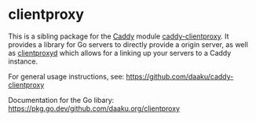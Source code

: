 # clientproxy

This is a sibling package for the [Caddy](https://caddyserver.com/) module
[caddy-clientproxy](https://github.com/daaku/caddy-clientproxy). It provides
a library for Go servers to directly provide a origin server, as well as
[clientproxyd](cmd/clientproxyd) which allows for a linking up your servers to a
Caddy instance.

For general usage instructions, see:
https://github.com/daaku/caddy-clientproxy

Documentation for the Go libary:
https://pkg.go.dev/github.com/daaku.org/clientproxy

